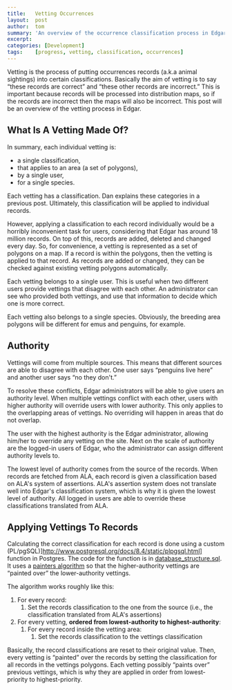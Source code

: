 ```yaml
---
title:   Vetting Occurrences
layout:  post
author:  tom
summary: 'An overview of the occurrence classification process in Edgar.'
excerpt: 
categories: [Development]
tags:    [progress, vetting, classification, occurrences]
---
```


Vetting is the process of putting occurrences records (a.k.a animal sightings) into certain classifications. Basically the aim of vetting is to say &ldquo;these records are correct&rdquo; and &ldquo;these other records are incorrect.&rdquo; This is important because records will be processed into distribution maps, so if the records are incorrect then the maps will also be incorrect. This post will be an overview of the vetting process in Edgar.

## What Is A Vetting Made Of?

In summary, each individual vetting is:

 - a single classification,
 - that applies to an area (a set of polygons),
 - by a single user,
 - for a single species.

Each vetting has a classification. Dan explains these categories in a previous post. Ultimately, this classification will be applied to individual records.

However, applying a classification to each record individually would be a horribly inconvenient task for users, considering that Edgar has around 18 million records. On top of this, records are added, deleted and changed every day. So, for convenience, a vetting is represented as a set of polygons on a map. If a record is within the polygons, then the vetting is applied to that record. As records are added or changed, they can be checked against existing vetting polygons automatically.

Each vetting belongs to a single user. This is useful when two different users provide vettings that disagree with each other. An administrator can see who provided both vettings, and use that information to decide which one is more correct.

Each vetting also belongs to a single species. Obviously, the breeding area polygons will be different for emus and penguins, for example.

## Authority

Vettings will come from multiple sources. This means that different sources are able to disagree with each other. One user says &ldquo;penguins live here&rdquo; and another user says &ldquo;no they don't.&rdquo;

To resolve these conflicts, Edgar administrators will be able to give users an authority level. When multiple vettings conflict with each other, users with higher authority will override users with lower authority. This only applies to the overlapping areas of vettings. No overriding will happen in areas that do not overlap.

The user with the highest authority is the Edgar administrator, allowing him/her to override any vetting on the site. Next on the scale of authority are the logged-in users of Edgar, who the administrator can assign different authority levels to.

The lowest level of authority comes from the source of the records. When records are fetched from ALA, each record is given a classification based on ALA's system of assertions. ALA's assertion system does not translate well into Edgar's classification system, which is why it is given the lowest level of authority. All logged in users are able to override these classifications translated from ALA.

## Applying Vettings To Records

Calculating the correct classification for each record is done using a custom (PL/pgSQL)]http://www.postgresql.org/docs/8.4/static/plpgsql.html] function in Postgres. The code for the function is in [database_structure.sql](https://github.com/jcu-eresearch/Edgar/blob/master/database_structure.sql). It uses a [painters algorithm](http://en.wikipedia.org/wiki/Painter's_algorithm) so that the higher-authority vettings are &ldquo;painted over&rdquo; the lower-authority vettings.

The algorithm works roughly like this:

<ol>
    <li>
        For every record:
        <ol>
            <li>Set the records classification to the one from the source (i.e., 
            the classification translated from ALA's assertions)</li>
        </ol>
    </li>
    <li>
        For every vetting, <strong>ordered from lowest-authority to 
        highest-authority</strong>:
        <ol>
            <li>
                For every record inside the vetting area:
                <ol>
                    <li>Set the records classification to the vettings 
                    classification</li>
                </ol>
            </li>
        </ol>
    </li>
</ol>

Basically, the record classifications are reset to their original value. Then, every vetting is &ldquo;painted&rdquo; over the records by setting the classification for all records in the vettings polygons. Each vetting possibly &ldquo;paints over&rdquo; previous vettings, which is why they are applied in order from lowest-priority to highest-priority.